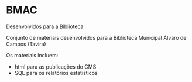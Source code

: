 # BMAC
Desenvolvidos para a Biblioteca

Conjunto de materiais desenvolvidos para a Biblioteca Municipal Álvaro de Campos (Tavira)

Os materiais incluem:
- html para as publicações do CMS
- SQL para os relatórios estatisticos
